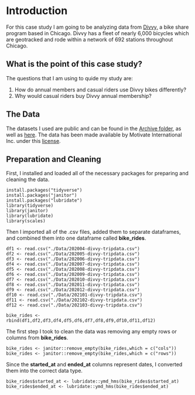 # Introduction

For this case study I am going to be analyzing data from [Divvy,](https://www.divvybikes.com) a bike share program based in Chicago. Divvy has a fleet of nearly 6,000 bicycles which are geotracked and rode within a network of 692 stations throughout Chicago. 

## What is the point of this case study?

The questions that I am using to quide my study are:
1. How do annual members and casual riders use Divvy bikes differently?
2. Why would casual riders buy Divvy annual membership?

## The Data

The datasets I used are public and can be found in the [Archive folder](https://github.com/aaronjoslinwangdu/bike-share-case-study/tree/master/Archive), as well as [here](https://divvy-tripdata.s3.amazonaws.com/index.html). The data has been made available by Motivate International Inc. under this [license](https://www.divvybikes.com/data-license-agreement).

## Preparation and Cleaning

First, I installed and loaded all of the necessary packages for preparing and cleaning the data.

```
install.packages("tidyverse")
install.packages("janitor")
install.packages("lubridate")
library(tidyverse)
library(janitor)
library(lubridate)
library(scales)
```

Then I imported all of the .csv files, added them to separate dataframes, and combined them into one dataframe called **bike_rides**.

```
df1 <- read.csv("./Data/202004-divvy-tripdata.csv")
df2 <- read.csv("./Data/202005-divvy-tripdata.csv")
df3 <- read.csv("./Data/202006-divvy-tripdata.csv")
df4 <- read.csv("./Data/202007-divvy-tripdata.csv")
df5 <- read.csv("./Data/202008-divvy-tripdata.csv")
df6 <- read.csv("./Data/202009-divvy-tripdata.csv")
df7 <- read.csv("./Data/202010-divvy-tripdata.csv")
df8 <- read.csv("./Data/202011-divvy-tripdata.csv")
df9 <- read.csv("./Data/202012-divvy-tripdata.csv")
df10 <- read.csv("./Data/202101-divvy-tripdata.csv")
df11 <- read.csv("./Data/202102-divvy-tripdata.csv")
df12 <- read.csv("./Data/202103-divvy-tripdata.csv")

bike_rides <- rbind(df1,df2,df3,df4,df5,df6,df7,df8,df9,df10,df11,df12)
```


The first step I took to clean the data was removing any empty rows or columns from **bike_rides**.

```
bike_rides <- janitor::remove_empty(bike_rides,which = c("cols"))
bike_rides <- janitor::remove_empty(bike_rides,which = c("rows"))
```


Since the **started_at** and **ended_at** columns represent dates, I converted them into the correct data type.

```
bike_rides$started_at <- lubridate::ymd_hms(bike_rides$started_at)
bike_rides$ended_at <- lubridate::ymd_hms(bike_rides$ended_at)
```

















